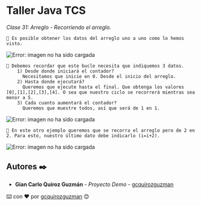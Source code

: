 # Taller Java TCS

_Clase 31: Arreglo - Recorriendo el arreglo._

```
📢 Es posible obtener los datos del arreglo uno a uno como lo hemos visto.
```

![Error: imagen no ha sido cargada](https://github.com/gcquirozguzman/java-tcs-202001/blob/Clase-31/imagenes/pagina_31_2.png)

```
📢 Debemos recordar que este bucle necesita que indiquemos 3 datos.
    1) Desde donde iniciará el contador? 
      Necesitamos que inicie en 0. Desde el inicio del arreglo.
    2) Hasta donde ejecutará? 
      Queremos que ejecute hasta el final. Que obtenga los valores [0],[1],[2],[3],[4]. O sea que nuestro ciclo se recorrerá mientras sea menor a 5.
    3) Cada cuanto aumentará el contador?
      Queremos que muestre todos, así que será de 1 en 1.
```

![Error: imagen no ha sido cargada](https://github.com/gcquirozguzman/java-tcs-202001/blob/Clase-31/imagenes/pagina_31_1.png)

```
📢 En este otro ejemplo queremos que se recorra el arreglo pero de 2 en 2. Para esto, nuestro último dato debe indicarlo (i=i+2).
```

![Error: imagen no ha sido cargada](https://github.com/gcquirozguzman/java-tcs-202001/blob/Clase-31/imagenes/pagina_31_3.png)

## Autores ✒️

* **Gian Carlo Quiroz Guzmán** - *Proyecto Demo* - [gcquirozguzman](https://github.com/gcquirozguzman)



⌨️ con ❤️ por [gcquirozguzman](https://github.com/gcquirozguzman) 😊
